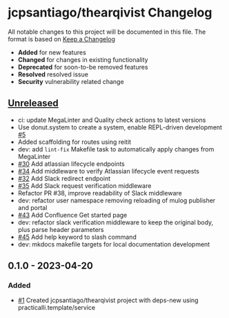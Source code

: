 # jcpsantiago/thearqivist Changelog

All notable changes to this project will be documented in this file.
The format is based on [Keep a Changelog](https://keepachangelog.com/en/1.0.0/)

* **Added** for new features
* **Changed** for changes in existing functionality
* **Deprecated** for soon-to-be removed features
* **Resolved** resolved issue
* **Security** vulnerability related change

## [Unreleased]

* ci: update MegaLinter and Quality check actions to latest versions
* Use donut.system to create a system, enable REPL-driven development [#5](https://github.com/jcpsantiago/thearqivist/issues/5)
* Added scaffolding for routes using reitit
* dev: add `lint-fix` Makefile task to automatically apply changes from MegaLinter
* [#30](https://github.com/jcpsantiago/thearqivist/issues/30) Add atlassian lifecycle endpoints
* [#34](https://github.com/jcpsantiago/thearqivist/issues/34) Add middleware to verify Atlassian lifecycle event requests
* [#32](https://github.com/jcpsantiago/thearqivist/issues/32) Add Slack redirect endpoint
* [#35](https://github.com/jcpsantiago/thearqivist/issues/35) Add Slack request verification middleware
* Refactor PR #38, improve readability of Slack middleware
* dev: refactor user namespace removing reloading of mulog publisher and portal
* [#43](https://github.com/jcpsantiago/thearqivist/issues/43) Add Confluence Get started page
* dev: refactor slack verification middleware to keep the original body, plus parse header parameters
* [#45](https://github.com/jcpsantiago/thearqivist/issues/45) Add help keyword to slash command
* dev: mkdocs makefile targets for local documentation development

## 0.1.0 - 2023-04-20

### Added

* [#1](https://github.com/practicalli/clojure/issues/1) Created jcpsantiago/thearqivist project with deps-new using practicalli.template/service

[Unreleased]: https://github.com/jcpsantiago/thearqivist/compare/0.1.1...HEAD
